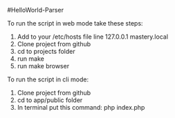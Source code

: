 #HelloWorld-Parser

To run the script in web mode take these steps:
1. Add to your /etc/hosts file line 127.0.0.1    mastery.local
2. Clone project from github
3. cd to projects folder
4. run make
5. run make browser 

To run the script in cli mode:
1. Clone project from github
2. cd to app/public folder
3. In terminal put this command: php index.php

